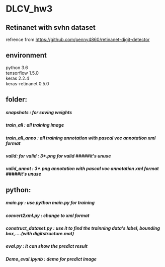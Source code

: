 # DLCV_hw3
## Retinanet with svhn dataset

refrence from https://github.com/penny4860/retinanet-digit-detector

## environment
  python 3.6  
  tensorflow 1.5.0  
  keras 2.2.4  
  keras-retinanet 0.5.0  

## folder: 
  ##### snapshots  :  for saving weights  
  ##### train_all  :   all training image  
  ##### train_all_anno  :  all training annotation with pascal voc annotation xml format  
  ##### valid: for valid  : 3*.png for valid   #####it's unuse  
  ##### valid_annot  : 3*.png annotation with pascal voc annotation xml format #####it's unuse  
  
## python:
  ##### main.py : use python main.py for training  
  ##### convert2xml.py : change to xml format  
  ##### construct_dataset.py : use it to find the trainning data's label, bounding box,....(with digitstructure.mat)  
  ##### eval.py : it can show the predict result  
  ##### Demo_eval.ipynb : demo for predict image  
